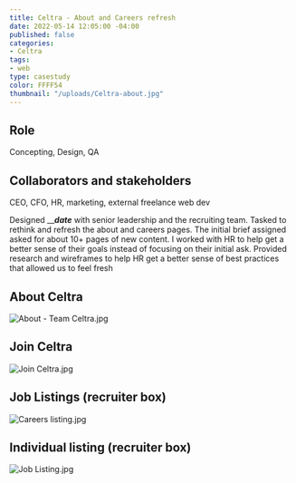 ```yaml
---
title: Celtra - About and Careers refresh
date: 2022-05-14 12:05:00 -04:00
published: false
categories:
- Celtra
tags:
- web
type: casestudy
color: FFFF54
thumbnail: "/uploads/Celtra-about.jpg"
---
```


## Role
Concepting, Design, QA 

## Collaborators and stakeholders
CEO, CFO, HR, marketing, external freelance web dev


Designed _____date___ with senior leadership and the recruiting team. Tasked to rethink and refresh the about and careers pages. The initial brief assigned asked for about 10+ pages of new content. I worked with HR to help get a better sense of their goals instead of focusing on their initial ask. Provided research and wireframes to help HR get a better sense of best practices that allowed us to feel fresh 


## About Celtra 
![About - Team Celtra.jpg](/uploads/About%20-%20Team%20Celtra.jpg)

## Join Celtra 
![Join Celtra.jpg](/uploads/Join%20Celtra.jpg)

## Job Listings (recruiter box) 
![Careers listing.jpg](/uploads/Careers%20listing.jpg)

## Individual listing (recruiter box)
![Job Listing.jpg](/uploads/Job%20Listing.jpg)
